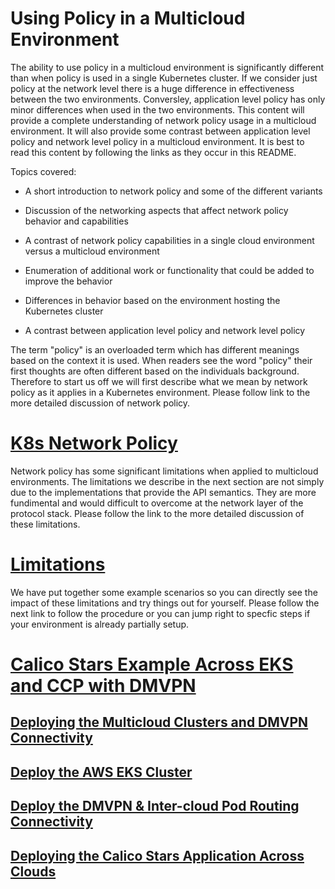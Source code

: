 
# Using Policy in a Multicloud Environment

The ability to use policy in a multicloud environment is significantly different than
when policy is used in a single Kubernetes cluster.  If we consider just policy
at the network level there is a huge difference in effectiveness between the two
environments.  Conversley, application level policy has only minor differences
when used in the two environments.  This content will provide a complete
understanding of network policy usage in a multicloud environment. It 
will also provide some contrast between application level policy and network
level policy in a multicloud environment.  It is best to read this content by
following the links as they occur in this README.

Topics covered:

* A short introduction to network policy and some of the different variants

* Discussion of the networking aspects that affect network policy behavior and capabilities

* A contrast of network policy capabilities in a single cloud environment versus a multicloud environment

* Enumeration of additional work or functionality that could be added to improve the behavior

* Differences in behavior based on the environment hosting the Kubernetes cluster

* A contrast between application level policy and network level policy

The term "policy" is an overloaded term which has different meanings based on the context it
is used.  When readers see the word "policy" their first thoughts are often different based on
the individuals background.  Therefore to start us off we will first describe what we mean by
network policy as it applies in a Kubernetes environment.  Please follow link to the more
detailed discussion of network policy. 

# [K8s Network Policy](https://github.com/john-a-joyce/multicloud-integrations/blob/network-policy-struct/Multicloud%20Network%20Policy/k8s_network_polcy.md#network-policy)

Network policy has some significant limitations when applied to multicloud environments.
The limitations we describe in the next section are not simply due to the implementations
that provide the API semantics.  They are more fundimental and would difficult to
overcome at the network layer of the protocol stack.  Please follow the link to the more
detailed discussion of these limitations.

# [Limitations](https://github.com/john-a-joyce/multicloud-integrations/blob/network-policy-struct/Multicloud%20Network%20Policy/limitations.md#network-policy-limitations)

We have put together some example scenarios so you can directly see the impact of these limitations
and try things out for yourself.  Please follow the next link to follow the procedure or you can jump right to specfic steps if your environment is already partially setup.

# [Calico Stars Example Across EKS and CCP with DMVPN](examples/dmvpn_eks_ccp_calico_stars.md)

## [Deploying the Multicloud Clusters and DMVPN Connectivity](examples/dmvpn_eks_ccp_calico_stars.md#deploying-the-multicloud-clusters-and-dmvpn-connectivity)

## [Deploy the AWS EKS Cluster](examples/dmvpn_eks_ccp_calico_stars.md#deploy-the-aws-eks-cluster)

## [Deploy the DMVPN & Inter-cloud Pod Routing Connectivity](examples/dmvpn_eks_ccp_calico_stars.md#deploy-the-dmvpn--inter-cloud-pod-routing-connectivity)

## [Deploying the Calico Stars Application Across Clouds](examples/dmvpn_eks_ccp_calico_stars.md#deploying-the-calico-stars-application-across-clouds)
